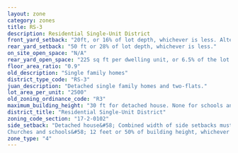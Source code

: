 ```yaml
---
layout: zone
category: zones
title: RS-3
description: Residential Single-Unit District
front_yard_setback: "20ft, or 16% of lot depth, whichever is less. Alternatively, setback can be the average front yard depth of nearest 2 lots."
rear_yard_setback: "50 ft or 28% of lot depth, whichever is less."
on_site_open_space: "N/A"
rear_yard_open_space: "225 sq ft per dwelling unit, or 6.5% of the lot area, which ever is greater."
floor_area_ratio: "0.9"
old_description: "Single family homes"
district_type_code: "RS-3"
juan_description: "Detached single family homes and two-flats."
lot_area_per_unit: "2500"
old_zoning_ordinance_code: "R3"
maximum_building_height: "30 ft for detached house. None for schools and churches."
district_title: "Residential Single-Unit District"
zoning_code_section: "17-2-0102"
side_setback: "Detached house&#58; Combined width of side setbacks must equal 20% of lot width, with neither setback less than 2 feet or 8% of lot width (whichever is greater.)
Churches and schools&#58; 12 feet or 50% of building height, whichever is greater."
zone_type: "4"
---
```

